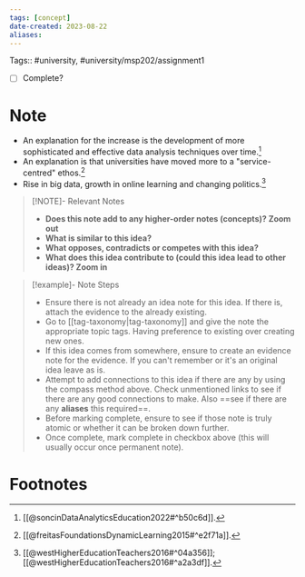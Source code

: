 ```yaml
---
tags: [concept]
date-created: 2023-08-22
aliases:
---
```

Tags:: #university, #university/msp202/assignment1 

- [ ] Complete?

# Note

- An explanation for the increase is the development of more sophisticated and effective data analysis techniques over time.[^1]
- An explanation is that universities have moved more to a "service-centred" ethos.[^2]
- Rise in big data, growth in online learning and changing politics.[^3]


> [!NOTE]- Relevant Notes
> 
> - **Does this note add to any higher-order notes (concepts)? Zoom out**
> - **What is similar to this idea?**
> - **What opposes, contradicts or competes with this idea?**
> - **What does this idea contribute to (could this idea lead to other ideas)? Zoom in**

> [!example]- Note Steps
> 
> - Ensure there is not already an idea note for this idea. If there is, attach the evidence to the already existing.
> - Go to [[tag-taxonomy|tag-taxonomy]] and give the note the appropriate topic tags. Having preference to existing over creating new ones.
> - If this idea comes from somewhere, ensure to create an evidence note for the evidence. If you can't remember or it's an original idea leave as is.
> - Attempt to add connections to this idea if there are any by using the compass method above. Check unmentioned links to see if there are any good connections to make. Also ==see if there are any **aliases** this required==.
> - Before marking complete, ensure to see if those note is truly atomic or whether it can be broken down further.
> - Once complete, mark complete in checkbox above (this will usually occur once permanent note).


# Footnotes

[^1]: [[@soncinDataAnalyticsEducation2022#^b50c6d]].
[^2]: [[@freitasFoundationsDynamicLearning2015#^e2f71a]].
[^3]: [[@westHigherEducationTeachers2016#^04a356]]; [[@westHigherEducationTeachers2016#^a2a3df]].